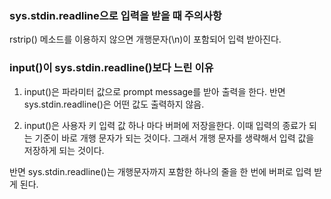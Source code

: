 ### sys.stdin.readline으로 입력을 받을 때 주의사항

rstrip() 메소드를 이용하지 않으면 개행문자(\n)이 포함되어 입력 받아진다.

### input()이 sys.stdin.readline()보다 느린 이유

1. input()은 파라미터 값으로 prompt message를 받아 출력을 한다. 반면 sys.stdin.readline()은 어떤 값도 출력하지 않음.

2. input()은 사용자 키 입력 값 하나 마다 버퍼에 저장을한다. 이때 입력의 종료가 되는 기준이 바로 개행 문자가 되는 것이다. 그래서 개행 문자를 생략해서 입력 값을 저장하게 되는 것이다.

반면 sys.stdin.readline()는 개행문자까지 포함한 하나의 줄을 한 번에 버퍼로 입력 받게 된다.
